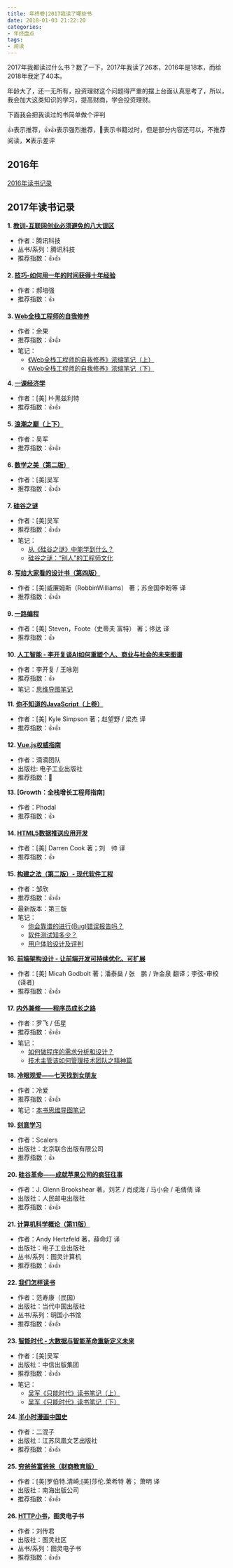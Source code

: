 ```yaml
---
title: 年终卷|2017我读了哪些书
date: 2018-01-03 21:22:20
categories:
- 年终盘点
tags:
- 阅读
---
```


2017年我都读过什么书？数了一下，2017年我读了26本，2016年是18本，而给2018年我定了40本。
<!-- more -->
年龄大了，还一无所有，投资理财这个问题得严重的摆上台面认真思考了，所以，我会加大这类知识的学习，提高财商，学会投资理财。

下面我会把我读过的书简单做个评判


👍表示推荐，👍👍表示强烈推荐，🚫表示书籍过时，但是部分内容还可以，不推荐阅读，❌表示差评

## 2016年
[2016年读书记录](https://github.com/dunizb/reading-list/blob/master/2016.md)

## 2017年读书记录

**1. [教训-互联网创业必须避免的八大误区](https://book.douban.com/subject/25932067/)**
+ 作者：腾讯科技
+ 丛书/系列：腾讯科技
+ 推荐指数：👍👍

**2. [技巧-如何用一年的时间获得十年经验](https://book.douban.com/subject/26874593/)**
+ 作者：郝培强
+ 推荐指数：👍

**3. [Web全栈工程师的自我修养](https://book.douban.com/subject/26598045/)**
+ 作者：余果
+ 推荐指数：👍👍
+ 笔记：
  - [《Web全栈工程师的自我修养》浓缩笔记（上）](https://segmentfault.com/a/1190000008921805)
  -  [《Web全栈工程师的自我修养》浓缩笔记（下）](https://segmentfault.com/a/1190000010128001)
 
**4. [一课经济学](https://book.douban.com/subject/26374036/)**
+ 作者：[美] H·黑兹利特 
+ 推荐指数：👍👍

**5. [浪潮之巅（上下）](https://book.douban.com/subject/6709783/)**
+ 作者：吴军
+ 推荐指数：👍👍

**6. [数学之美（第二版）](https://book.douban.com/subject/26163454/)**
+ 作者：[美]吴军
+ 推荐指数：👍👍

**7. [硅谷之谜](https://book.douban.com/subject/26665230/)**
+ 作者：[美]吴军
+ 推荐指数：👍👍
+ 笔记：
  - [从《硅谷之谜》中能学到什么？](https://mp.weixin.qq.com/s?__biz=MzI0MDIwNTQ1Mg==&mid=2676491815&idx=1&sn=1d4390218ae24cba422452febf472c55&chksm=f362cdc4c41544d2d0264048c61fc850755a8dd33c73e276354cc204ba6e0e22e67f7b655119&mpshare=1&scene=23&srcid=09090bJmSilQi56ElDx9Ubuz#rd)
  - [硅谷之谜：“别人”的工程师文化](https://mp.weixin.qq.com/s?__biz=MzI0MDIwNTQ1Mg==&mid=2676491810&idx=1&sn=cc0c4b40028865b668e03582ca1ea303&chksm=f362cdc1c41544d7439777a05ef7e894b1ab48dfae0dd23c316e3f36da86e9c14d33b29ab875&mpshare=1&scene=23&srcid=0909S4p5JS7AqAY9AoCqtaqr#rd)

**8. [写给大家看的设计书（第四版）](https://book.douban.com/subject/26657933/)**
+ 作者：[美]威廉姆斯（RobbinWilliams） 著；苏金国李盼等 译
+ 推荐指数：👍👍

**9. [一路编程](https://book.douban.com/subject/26937425/)**
+ 作者：[美] Steven，Foote（史蒂夫 富特） 著；佟达 译
+ 推荐指数：👍

**10. [人工智能 - 李开复谈AI如何重塑个人、商业与社会的未来图谱](https://book.douban.com/subject/27015112/)**
+ 作者：李开复 / 王咏刚 
+ 推荐指数：👍
+ 笔记：[思维导图笔记](https://mubu.com/doc/1LV3b9af-h)

**11. [你不知道的JavaScript（上卷）](https://book.douban.com/subject/26351021/)**
+ 作者：[美] Kyle Simpson 著；赵望野 / 梁杰 译
+ 推荐指数：👍👍

**12. [Vue.js权威指南](https://book.douban.com/subject/26869340/)**
+ 作者：滴滴团队
+ 出版社: 电子工业出版社
+ 推荐指数：🚫

**13. [Growth：全栈增长工程师指南]**
+ 作者：Phodal
+ 推荐指数：👍

**14. [HTML5数据推送应用开发](https://book.douban.com/subject/26148767/)**
+ 作者：[美] Darren Cook 著；刘　帅 译
+ 推荐指数：👍

**15. [构建之法（第二版）- 现代软件工程](https://book.douban.com/subject/27069503/)**
+ 作者：邹欣 
+ 推荐指数：👍👍
+ 最新版本：第三版
+ 笔记：
  - [你会靠谱的进行(Bug)错误报告吗？](https://mp.weixin.qq.com/s?__biz=MzI0MDIwNTQ1Mg==&mid=2676491858&idx=1&sn=ccdc814a04b5a38a137843ad1b0cb5c7&chksm=f362cdb1c41544a7a8329d5879ab0fc13c79c70913ffdf22f24dca9c05717297b8ca1aff2d5b&mpshare=1&scene=23&srcid=0909Lp8s2oybYqO9yyjpFRr3#rd)
  - [软件测试知多少？](https://mp.weixin.qq.com/s?__biz=MzI0MDIwNTQ1Mg==&mid=2676491864&idx=1&sn=e1a582f307dbbbefd021635bcc255822&chksm=f362cdbbc41544add36d2672070d1b22ab008ea4f936bc4ec6bab798b9b8529ae66149839b41&mpshare=1&scene=23&srcid=0909dCMnXP6HtWtNyTaUbZO8#rd)
  - [用户体验设计及评判](https://mp.weixin.qq.com/s?__biz=MzI0MDIwNTQ1Mg==&mid=2676491878&idx=1&sn=5fa2df13095bcf0ad0a630c8be0376db&chksm=f362cd85c415449368d975aecd7837d5fda07fe12469b97fc941e3a5f86c3d536a45f72f7006&mpshare=1&scene=23&srcid=0909bp6nnLYPBHPRV6gJkRBd#rd)

**16. [前端架构设计 - 让前端开发可持续优化、可扩展](https://book.douban.com/subject/27019706/)**
+ 作者：[美] Micah Godbolt 著；潘泰燊 / 张　鹏 / 许金泉 翻译；李弦-审校 (译者)
+ 推荐指数：👍👍

**17. [内外兼修——程序员成长之路](https://book.douban.com/subject/26889631/)**
+ 作者：罗飞 / 伍星 
+ 推荐指数：👍👍
+ 笔记：
  - [如何做程序的需求分析和设计？](https://mp.weixin.qq.com/s?__biz=MzI0MDIwNTQ1Mg==&mid=2676491911&idx=1&sn=0e52080a349582d4c2c2e5b2dd426d1f&chksm=f362cd64c415447208bf89307de8d2684e98f7b41613bd963fa48817a0fe427b3e878c0ae30d&mpshare=1&scene=23&srcid=0909YYJ3q1wizax0QALeBCdC#rd)
  - [技术主管该如何管理技术团队之精神篇](http://34585f3f.wiz03.com/share/s/0Qm5Y_0RRQtc2F-3Zy2piy1K08ac0g05nQ1-2m0Wne15kqCl)

**18. [冷眼观爱——七天找到女朋友](https://book.douban.com/subject/26760391/)**
+ 作者：冷爱 
+ 推荐指数：👍👍
+ 笔记：[本书思维导图笔记](https://mubu.com/doc/1wVpfEaG_h)

**19. [刻意学习](https://book.douban.com/subject/27071913/)**
+ 作者：Scalers
+ 出版社：北京联合出版有限公司
+ 推荐指数：👍

**20. [硅谷革命——成就苹果公司的疯狂往事](https://book.douban.com/subject/27124848/)**
+ 作者：J. Glenn Brookshear 著，刘艺 / 肖成海 / 马小会 / 毛倩倩 译
+ 出版社：人民邮电出版社
+ 推荐指数：👍👍

**21. [计算机科学概论（第11版）](https://book.douban.com/subject/6862061/)**
+ 作者：Andy Hertzfeld 著，薛命灯 译
+ 出版社：电子工业出版社
+ 丛书/系列：图灵计算机
+ 推荐指数：👍👍

**22. [我们怎样读书](https://book.douban.com/subject/25828086/)**
+ 作者：范寿康（民国）
+ 出版社：当代中国出版社
+ 丛书/系列：明国小书馆
+ 推荐指数：👍👍

**23. [智能时代 - 大数据与智能革命重新定义未来](https://book.douban.com/subject/26838557/)**
+ 作者：[美]吴军
+ 出版社：中信出版集团
+ 推荐指数：👍👍
+ 笔记：
  - [吴军《只能时代》读书笔记（上）](http://dunizb.com/2017/10/09/intelligent-age-reading-notes-1/)
  - [吴军《只能时代》读书笔记（下）](http://dunizb.com/2017/10/13/intelligent-age-reading-notes-2/)

**24. [半小时漫画中国史](https://book.douban.com/subject/27003014/)**
+ 作者：二混子
+ 出版社：江苏凤凰文艺出版社
+ 推荐指数：👍👍

**25. [穷爸爸富爸爸（财商教育版）](https://book.douban.com/subject/6438293/)**
+ 作者：[美]罗伯特.清崎;[美]莎伦.莱希特 著； 萧明 译
+ 出版社：南海出版公司
+ 推荐指数：👍👍

**26. [HTTP小书](http://www.ituring.com.cn/book/1791)，图灵电子书**
+ 作者：刘传君
+ 出版社：图灵社区
+ 丛书/系列：图灵电子书
+ 推荐指数：👍👍

